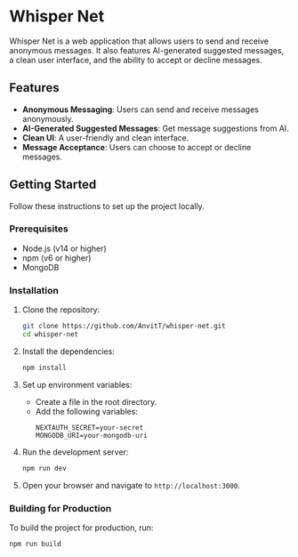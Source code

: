 # Whisper Net

Whisper Net is a web application that allows users to send and receive anonymous messages. It also features AI-generated suggested messages, a clean user interface, and the ability to accept or decline messages.

## Features

- **Anonymous Messaging**: Users can send and receive messages anonymously.
- **AI-Generated Suggested Messages**: Get message suggestions from AI.
- **Clean UI**: A user-friendly and clean interface.
- **Message Acceptance**: Users can choose to accept or decline messages.

## Getting Started

Follow these instructions to set up the project locally.

### Prerequisites

- Node.js (v14 or higher)
- npm (v6 or higher)
- MongoDB

### Installation

1. Clone the repository:
    ```sh
    git clone https://github.com/AnvitT/whisper-net.git
    cd whisper-net
    ```

2. Install the dependencies:
    ```sh
    npm install
    ```

3. Set up environment variables:
    - Create a  file in the root directory.
    - Add the following variables:
        ```env
        NEXTAUTH_SECRET=your-secret
        MONGODB_URI=your-mongodb-uri
        ```

4. Run the development server:
    ```sh
    npm run dev
    ```

5. Open your browser and navigate to `http://localhost:3000`.

### Building for Production

To build the project for production, run:
```sh
npm run build